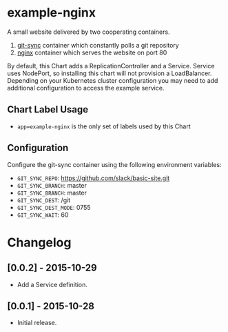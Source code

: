 # example-nginx

A small website delivered by two cooperating containers.

1. [git-sync](https://github.com/slack/git-sync) container which constantly polls a git repository
1. [nginx](https://hub.docker.com/_/nginx/) container which serves the website on port 80

By default, this Chart adds a ReplicationController and a Service. Service uses
NodePort, so installing this chart will not provision a LoadBalancer. Depending
on your Kubernetes cluster configuration you may need to add additional
configuration to access the example service.

## Chart Label Usage

* `app=example-nginx` is the only set of labels used by this Chart

## Configuration

Configure the git-sync container using the following environment variables:

* `GIT_SYNC_REPO`: https://github.com/slack/basic-site.git
* `GIT_SYNC_BRANCH`: master
* `GIT_SYNC_BRANCH`: master
* `GIT_SYNC_DEST`: /git
* `GIT_SYNC_DEST_MODE`: 0755
* `GIT_SYNC_WAIT`: 60

# Changelog

## [0.0.2] - 2015-10-29

- Add a Service definition.

## [0.0.1] - 2015-10-28

- Initial release.
